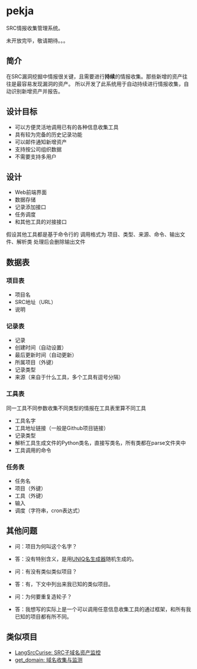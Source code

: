 # pekja

SRC情报收集管理系统。

未开放完毕，敬请期待。。。

## 简介

在SRC漏洞挖掘中情报很关键，且需要进行**持续**的情报收集。那些新增的资产往往是最容易发现漏洞的资产。
所以开发了此系统用于自动持续进行情报收集，自动识别新增资产并报告。


## 设计目标

- 可以方便灵活地调用已有的各种信息收集工具
- 具有较为完备的历史记录功能
- 可以邮件通知新增资产
- 支持按公司组织数据
- 不需要支持多用户


## 设计

- Web前端界面
- 数据存储
- 记录添加接口
- 任务调度
- 和其他工具的对接接口

假设其他工具都是基于命令行的
调用格式为
项目、类型、来源、命令、输出文件、解析类
处理后会删除输出文件


## 数据表

### 项目表

- 项目名
- SRC地址（URL）
- 说明

### 记录表

- 记录
- 创建时间（自动设置）
- 最后更新时间（自动更新）
- 所属项目（外键）
- 记录类型
- 来源（来自于什么工具，多个工具有逗号分隔）


### 工具表

同一工具不同参数收集不同类型的情报在工具表里算不同工具

- 工具名字
- 工具地址链接（一般是Github项目链接）
- 记录类型
- 解析工具生成文件的Python类名，直接写类名，所有类都在parse文件夹中
- 工具调用的命令


### 任务表

- 任务名
- 项目（外键）
- 工具（外键）
- 输入
- 调度（字符串，cron表达式）


## 其他问题

- 问：项目为何叫这个名字？
- 答：没有特别含义，是用[UNIQ名生成器](https://uniq.site/zh/)随机生成的。


- 问：有没有类似类似项目？
- 答：有，下文中列出来我已知的类似项目。


- 问：为何要重复造轮子？
- 答：我想写的实际上是一个可以调用任意信息收集工具的通过框架，和所有我已知的项目都有所不同。


## 类似项目

- [LangSrcCurise: SRC子域名资产监控](https://github.com/LangziFun/LangSrcCurise)
- [get_domain: 域名收集与监测](https://github.com/guimaizi/get_domain)